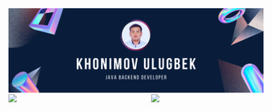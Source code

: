 <img src="https://github.com/khonimovulugbek/khonimovulugbek/blob/main/main-background.png?raw=true"/>

<img align="left" width="50%" src="https://github-readme-stats.vercel.app/api?username=khonimovulugbek&show_icons=true&theme=prussian"/>

<img align="right" width="44%" src="https://github-readme-stats.vercel.app/api/top-langs/?username=khonimovulugbek&layout=compact"/>



 
